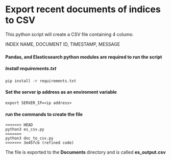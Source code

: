 
# Export recent documents of indices to CSV 
This python script will create a CSV file containing 4 colums:

INDEX NAME, DOCUMENT ID, TIMESTAMP, MESSAGE
###
#### Pandas, and Elasticsearch python modules are required to run the script 
##### Install  requirements.txt

`pip install -r requirements.txt`

#### Set the server ip address as an enviroment variable
`export SERVER_IP=<ip address>`


#### run the commands to create the file
```
<<<<<<< HEAD
python3 es_csv.py
=======
python3 doc_to_csv.py
>>>>>>> 3e45fcb (refined code)
```

The file is exported to the **Documents** directory and is called **es_output.csv**
